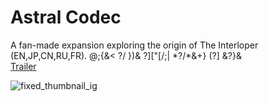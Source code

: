# Astral Codec

A fan-made expansion exploring the origin of The Interloper (EN,JP,CN,RU,FR). @;{&< ?/ })& ?]["[/;| \*?/\*&+} (?] &?}&  
[Trailer](https://www.youtube.com/watch?v=4C9uYPns-0w)

![fixed_thumbnail_ig](https://github.com/2walker2/Astral-Codex/assets/48959058/b0c9fb28-b1ed-4565-9672-99b7db32e00c)
